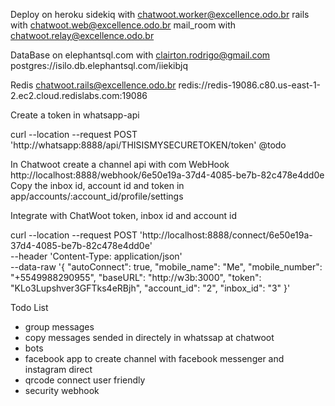 Deploy on heroku
  sidekiq with chatwoot.worker@excellence.odo.br
  rails with chatwoot.web@excellence.odo.br
  mail_room with chatwoot.relay@excellence.odo.br

DataBase on elephantsql.com with clairton.rodrigo@gmail.com
  postgres://isilo.db.elephantsql.com/iiekibjq

Redis chatwoot.rails@excellence.odo.br
  redis://redis-19086.c80.us-east-1-2.ec2.cloud.redislabs.com:19086

Create a token in whatsapp-api

curl --location --request POST 'http://whatsapp:8888/api/THISISMYSECURETOKEN/token' @todo

In Chatwoot create a channel api with com WebHook http://localhost:8888/webhook/6e50e19a-37d4-4085-be7b-82c478e4dd0e
Copy the inbox id, account id and token in app/accounts/:account_id/profile/settings

Integrate with ChatWoot token, inbox id and account id

curl --location --request POST 'http://localhost:8888/connect/6e50e19a-37d4-4085-be7b-82c478e4dd0e' \
--header 'Content-Type: application/json' \
--data-raw '{
  "autoConnect": true,
  "mobile_name": "Me",
  "mobile_number": "+5549988290955",
  "baseURL": "http://w3b:3000",
  "token": "KLo3Lupshver3GFTks4eRBjh",
  "account_id": "2",
  "inbox_id": "3"
}'

Todo List
* group messages
* copy messages sended in directely in whatssap at chatwoot
* bots
* facebook app to create channel with facebook messenger and instagram direct
* qrcode connect user friendly
* security webhook